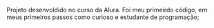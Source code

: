 Projeto desenvoldido no curso da Alura. Foi meu primeirdo código, em meus primeiros passos como curioso e estudante de programação;